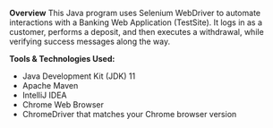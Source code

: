 **Overview**
This Java program uses Selenium WebDriver to automate interactions with a Banking Web Application (TestSite). 
It logs in as a customer, performs a deposit, and then executes a withdrawal, while verifying success messages along the way.

**Tools & Technologies Used:**
- Java Development Kit (JDK) 11 
- Apache Maven 
- IntelliJ IDEA
- Chrome Web Browser 
- ChromeDriver that matches your Chrome browser version
